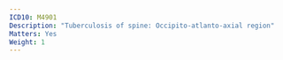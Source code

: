 ```yaml
---
ICD10: M4901
Description: "Tuberculosis of spine: Occipito-atlanto-axial region"
Matters: Yes
Weight: 1
---
```


